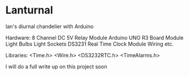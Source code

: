 # Lanturnal
Ian's diurnal chandelier with Arduino 

Hardware:
8 Channel DC 5V Relay Module
Arduino UNO R3 Board Module
Light Bulbs
Light Sockets
DS3231 Real Time Clock Module
Wiring etc.

Libraries:
<Time.h>
<Wire.h>
<DS3232RTC.h>
<TimeAlarms.h>

I will do a full write up on this project soon
